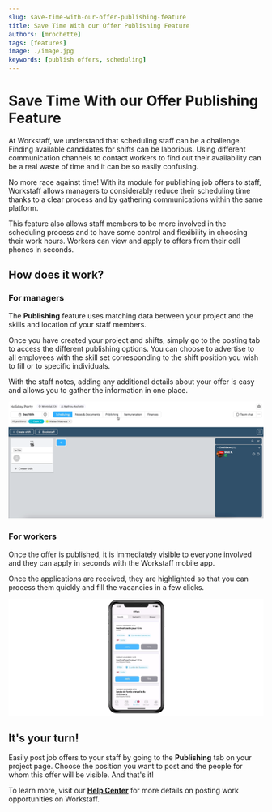 ```yaml
---
slug: save-time-with-our-offer-publishing-feature
title: Save Time With our Offer Publishing Feature
authors: [mrochette]
tags: [features]
image: ./image.jpg
keywords: [publish offers, scheduling]
---
```


# Save Time With our Offer Publishing Feature

At Workstaff, we understand that scheduling staff can be a challenge. Finding available candidates for shifts can be laborious. Using different communication channels to contact workers to find out their availability can be a real waste of time and it can be so easily confusing.

<!--truncate-->

No more race against time! With its module for publishing job offers to staff, Workstaff allows managers to considerably reduce their scheduling time thanks to a clear process and by gathering communications within the same platform.

This feature also allows staff members to be more involved in the scheduling process and to have some control and flexibility in choosing their work hours. Workers can view and apply to offers from their cell phones in seconds.


## How does it work?

### For managers
The **Publishing** feature uses matching data between your project and the skills and location of your staff members.

Once you have created your project and shifts, simply go to the posting tab to access the different publishing options. You can choose to advertise to all employees with the skill set corresponding to the shift position you wish to fill or to specific individuals.

With the staff notes, adding any additional details about your offer is easy and allows you to gather the information in one place.

![ENweb.gif](images/ENweb.gif)

### For workers
Once the offer is published, it is immediately visible to everyone involved and they can apply in seconds with the Workstaff mobile app.

Once the applications are received, they are highlighted so that you can process them quickly and fill the vacancies in a few clicks.

![Enphone.gif](images/ENphone.gif)

## It's your turn!
Easily post job offers to your staff by going to the **Publishing** tab on your project page. Choose the position you want to post and the people for whom this offer will be visible. And that's it!

To learn more, visit our [**Help Center**](https://help.workstaff.app/docs/managers/scheduling/publish/) for more details on posting work opportunities on Workstaff. 


